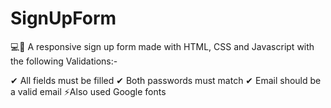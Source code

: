 # SignUpForm
 💻🔗
A responsive sign up form made with HTML, CSS and Javascript with the following Validations:-

✔ All fields must be filled
✔ Both passwords must match
✔ Email should be a valid email
⚡Also used Google fonts
